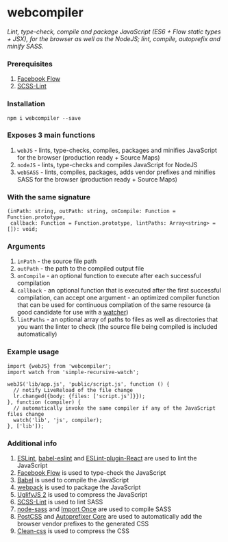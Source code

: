 # webcompiler
*Lint, type-check, compile and package JavaScript (ES6 + Flow static types + JSX), for the browser as well as the
NodeJS; lint, compile, autoprefix and minify SASS.*

### Prerequisites

1. [Facebook Flow](http://flowtype.org/)
2. [SCSS-Lint](https://github.com/brigade/scss-lint)

### Installation

`npm i webcompiler --save`

### Exposes 3 main functions

1. `webJS` - lints, type-checks, compiles, packages and minifies JavaScript for the browser
(production ready + Source Maps)
2. `nodeJS` - lints, type-checks and compiles JavaScript for NodeJS
3. `webSASS` - lints, compiles, packages, adds vendor prefixes and minifies SASS for the browser
(production ready + Source Maps)

### With the same signature

```
(inPath: string, outPath: string, onCompile: Function = Function.prototype,
 callback: Function = Function.prototype, lintPaths: Array<string> = []): void;
```

### Arguments

1. `inPath` - the source file path
2. `outPath` - the path to the compiled output file
3. `onCompile` - an optional function to execute after each successful compilation
4. `callback` - an optional function that is executed after the first successful compilation,
can accept one argument - an optimized compiler function that can be used for continuous compilation of the same
resource (a good candidate for use with a [watcher](https://github.com/thealjey/simple-recursive-watch))
5. `lintPaths` - an optional array of paths to files as well as directories that you want the linter to check
(the source file being compiled is included automatically)

### Example usage

```
import {webJS} from 'webcompiler';
import watch from 'simple-recursive-watch';

webJS('lib/app.js', 'public/script.js', function () {
  // notify LiveReload of the file change
  lr.changed({body: {files: ['script.js']}});
}, function (compiler) {
  // automatically invoke the same compiler if any of the JavaScript files change
  watch('lib', 'js', compiler);
}, ['lib']);
```

### Additional info

1. [ESLint](https://github.com/eslint/eslint), [babel-eslint](https://github.com/babel/babel-eslint) and
[ESLint-plugin-React](https://github.com/yannickcr/eslint-plugin-react) are used to lint the JavaScript
2. [Facebook Flow](http://flowtype.org/) is used to type-check the JavaScript
3. [Babel](https://babeljs.io/) is used to compile the JavaScript
4. [webpack](http://webpack.github.io/) is used to package the JavaScript
5. [UglifyJS 2](https://github.com/mishoo/UglifyJS2) is used to compress the JavaScript
6. [SCSS-Lint](https://github.com/brigade/scss-lint) is used to lint SASS
7. [node-sass](https://github.com/sass/node-sass) and [Import Once](https://github.com/at-import/node-sass-import-once)
are used to compile SASS
8. [PostCSS](https://github.com/postcss/postcss) and [Autoprefixer Core](https://github.com/postcss/autoprefixer-core)
are used to automatically add the browser vendor prefixes to the generated CSS
9. [Clean-css](https://github.com/jakubpawlowicz/clean-css) is used to compress the CSS
